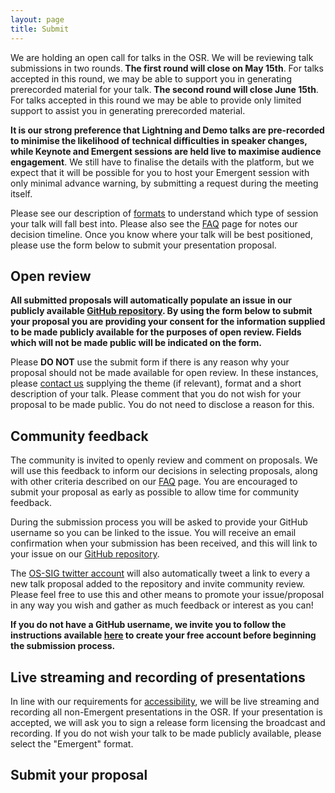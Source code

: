 ```yaml
---
layout: page
title: Submit
---
```


<div align="left">
<p>
We are holding an open call for talks in the OSR. We will be reviewing talk submissions in two rounds.<b> The first round will close on May 15th</b>. For talks accepted in this round, we may be able to support you in generating prerecorded material for your talk.<b> The second round will close June 15th</b>. For talks accepted in this round we may be able to provide only limited support to assist you in generating prerecorded material.
</p>

<p><b>It is our strong preference that Lightning and Demo talks are pre-recorded to minimise the likelihood of technical difficulties in speaker changes, while Keynote and Emergent sessions are held live to maximise audience engagement</b>. We still have to finalise the details with the platform, but we expect that it will be possible for you to host your Emergent session with only minimal advance warning, by submitting a request during the meeting itself.</p>

<p>Please see our description of <a href="https://ohbm.github.io/osr2020/formats/">formats</a> to understand which type of session your talk will fall best into. Please also see the <a href="https://ohbm.github.io/osr2020/faq/">FAQ</a> page for notes our decision timeline. Once you know where your talk will be best positioned, please use the form below to submit your presentation proposal.</p>

<h2>Open review</h2>

<p><b>All submitted proposals will automatically populate an issue in our publicly available <a href="https://github.com/ohbm/osr2020">GitHub repository</a>.
By using the form below to submit your proposal you are providing your consent for the information supplied to be made publicly available for the purposes of open review.
Fields which will not be made public will be indicated on the form.</b></p>

<p>Please <b>DO NOT</b> use the submit form if there is any reason why your proposal should not be made available for open review.
In these instances, please <a href="https://ohbm.github.io/osr2020/contact/">contact us</a> supplying the theme (if relevant),
format and a short description of your talk.
Please comment that you do not wish for your proposal to be made public.
You do not need to disclose a reason for this.</p>

<h2>Community feedback</h2>

<p>The community is invited to openly review and comment on proposals.
We will use this feedback to inform our decisions in selecting proposals,
along with other criteria described on our <a href="https://ohbm.github.io/osr2020/faq/">FAQ</a> page.
You are encouraged to submit your proposal as early as possible to allow time for community feedback.</p>

<p>During the submission process you will be asked to provide your GitHub username so you can be linked to the issue.
You will receive an email confirmation when your submission has been received,
and this will link to your issue on our <a href="https://github.com/ohbm/osr2020">GitHub repository</a>.

The <a href="https://twitter.com/OhbmOpen">OS-SIG twitter account</a> will also automatically tweet a link to every a new talk proposal added to the repository and invite community review. Please feel free to use this and other means to promote your issue/proposal in any way you wish and gather as much feedback or interest as you can!</p>

<p><b>If you do not have a GitHub username, we invite you to follow the instructions available <a href="https://github.com/join">here</a> to create your free account before beginning the submission process.</b></p>

<h2>Live streaming and recording of presentations</h2>

<p>In line with our requirements for <a href="https://ohbm.github.io/osr2020/access/">accessibility</a>, we will be live streaming and recording all non-Emergent presentations in the OSR. If your presentation is accepted, we will ask you to sign a release form licensing the broadcast and recording. If you do not wish your talk to be made publicly available, please select the "Emergent" format.</p>

<h2>Submit your proposal</h2>

</div>

<div style="--aspect-ratio: 3/4;">
  <iframe
    id="tripetto1"
    width="720"
    height="600"
    frameborder="0"
    marginheight="0"
    marginwidth="0"
  >
  </iframe>
</div>

<script>
var tripettoElement = document.getElementById("tripetto1");
var tripettoDoc = tripettoElement.contentWindow || tripettoElement.contentDocument.document || tripettoElement.contentDocument;
tripettoDoc.document.open();
tripettoDoc.document.write(decodeURI("%3Cbody%3E%3Cscript%20src=%22https://unpkg.com/tripetto-collector%22%3E%3C/script%3E%0A%3Cscript%20src=%22https://unpkg.com/tripetto-collector-rolling%22%3E%3C/script%3E%0A%3Cscript%20src=%22https://unpkg.com/tripetto-services%22%3E%3C/script%3E%0A%3Cscript%3E%0ATripettoServices.init(%7B%20token:%20%22eyJhbGciOiJIUzI1NiIsInR5cCI6IkpXVCJ9.eyJ1c2VyIjoiMVhoNkFIMmVBU2JuV2JqeGE5dk1pT04yMnpxYnE3cjh3TnhuNlZlb01aVT0iLCJkZWZpbml0aW9uIjoiZ283UCtaaVc1QVVKWE8zRDNuRjlpbEg0RlNaZFhmK3IyMzRTM3JRUTZuUT0iLCJ0eXBlIjoiY29sbGVjdCJ9.UN6b6JZc4-W80oznWvYijXwm9HPMGhd2NSY8xVqYhVo%22%20%7D);%0A%0ATripettoCollectorRolling.run(%7B%0A%20%20%20%20element:%20document.body,%0A%20%20%20%20definition:%20TripettoServices.definition,%0A%20%20%20%20style:%20TripettoServices.style,%0A%20%20%20%20onFinish:%20TripettoServices.onFinish,%0A%20%20%20%20onAttachment:%20TripettoServices.onAttachment%0A%7D);%0A%3C/script%3E%3C/body%3E"));
tripettoDoc.document.close();
</script>
